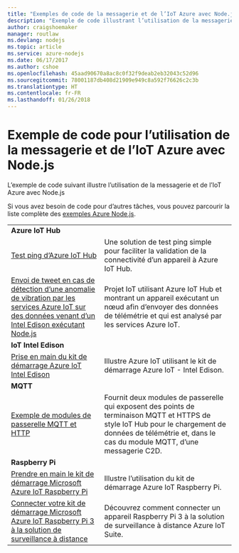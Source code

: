 ```yaml
---
title: "Exemples de code de la messagerie et de l’IoT Azure avec Node.js"
description: "Exemple de code illustrant l’utilisation de la messagerie et de l’IoT Azure avec Node.js"
author: craigshoemaker
manager: routlaw
ms.devlang: nodejs
ms.topic: article
ms.service: azure-nodejs
ms.date: 06/17/2017
ms.author: cshoe
ms.openlocfilehash: 45aad90670a8ac8c0f32f9deab2eb32043c52d96
ms.sourcegitcommit: 78001187db408d21909e949c8a592f76626c2c3b
ms.translationtype: HT
ms.contentlocale: fr-FR
ms.lasthandoff: 01/26/2018
---
```

# <a name="sample-code-for-using-azure-messaging-and-iot-with-nodejs"></a>Exemple de code pour l’utilisation de la messagerie et de l’IoT Azure avec Node.js

L’exemple de code suivant illustre l’utilisation de la messagerie et de l’IoT Azure avec Node.js

Si vous avez besoin de code pour d’autres tâches, vous pouvez parcourir la liste complète des [exemples Azure Node.js](https://azure.microsoft.com/resources/samples/?term=nodejs).

| | |
|---|---|
| **Azure IoT Hub** ||
| [Test ping d’Azure IoT Hub](https://github.com/Azure-Samples/iot-hub-node-ping) | Une solution de test ping simple pour faciliter la validation de la connectivité d’un appareil à Azure IoT Hub. |
| [Envoi de tweet en cas de détection d’une anomalie de vibration par les services Azure IoT sur des données venant d’un Intel Edison exécutant Node.js](https://azure.microsoft.com/resources/samples/iot-hub-nodejs-intel-edison-vibration-anomaly-detection/) | Projet IoT utilisant Azure IoT Hub et montrant un appareil exécutant un nœud afin d’envoyer des données de télémétrie et qui est analysé par les services Azure IoT. |
| **IoT Intel Edison** ||
| [Prise en main du kit de démarrage Azure IoT Intel Edison](https://github.com/Azure-Samples/iot-hub-node-intel-edison-getstartedkit) | Illustre Azure IoT utilisant le kit de démarrage Azure IoT - Intel Edison. |
| **MQTT** ||
| [Exemple de modules de passerelle MQTT et HTTP](https://github.com/Azure-Samples/iot-gateway-mqtt-http) | Fournit deux modules de passerelle qui exposent des points de terminaison MQTT et HTTPS de style IoT Hub pour le chargement de données de télémétrie et, dans le cas du module MQTT, d’une messagerie C2D. |
| **Raspberry Pi** ||
| [Prendre en main le kit de démarrage Microsoft Azure IoT Raspberry Pi](https://github.com/Azure-Samples/iot-hub-node-raspberrypi-getting-started) | Illustre l’utilisation du kit de démarrage Azure IoT Raspberry Pi. |
| [Connecter votre kit de démarrage Microsoft Azure IoT Raspberry Pi 3 à la solution de surveillance à distance](https://azure.microsoft.com/resources/samples/iot-remote-monitoring-node-raspberrypi-getstartedkit/) | Découvrez comment connecter un appareil Raspberry Pi 3 à la solution de surveillance à distance Azure IoT Suite. |
